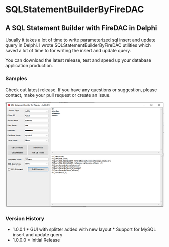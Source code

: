 # SQLStatementBuilderByFireDAC
## A SQL Statement Builder with FireDAC in Delphi

Usually it takes a lot of time to write parameterized sql insert and update query in Delphi. I wrote SQLStatementBuilderByFireDAC utilities which saved a lot of time to  for writing the insert and update query.

You can download the latest release, test and speed up your database application production.

### Samples
Check out latest release. If you have any questions or suggestion, please contact, make your pull request or create an issue.

<img src="Images/SampleImg1001.png">

### Version History
* 1.0.0.1
        * GUI with splitter added with new layout
        * Support for MySQL insert and update query
* 1.0.0.0
        * Initial Release
